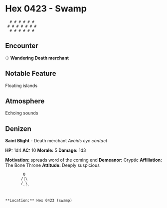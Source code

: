 # Hex 0423 - Swamp
```
  # # # # # #
 # # # # # # #
  # # # # # #
```

## Encounter

☉ **Wandering Death merchant**

## Notable Feature

Floating islands

## Atmosphere

Echoing sounds

## Denizen

**Saint Blight** - Death merchant
*Avoids eye contact*

**HP:** 1d4 **AC:** 10 **Morale:** 5
**Damage:** 1d3

**Motivation:** spreads word of the coming end
**Demeanor:** Cryptic
**Affiliation:** The Bone Throne
**Attitude:** Deeply suspicious

```
        O
       /|\
       / \
        ```


**Location:** Hex 0423 (swamp)
